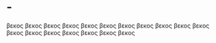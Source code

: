 # -
βεκος βεκος βεκος βεκος βεκος βεκος βεκος βεκος βεκος βεκος βεκος βεκος βεκος βεκος βεκος βεκος βεκος βεκος
